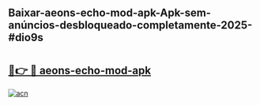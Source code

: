 ## Baixar-aeons-echo-mod-apk-Apk-sem-anúncios-desbloqueado-completamente-2025-#dio9s

# <h2><a href="https://ainizakaria.my?title=aeons-echo-mod-apk&ref=20M">🔗👉 🔴 aeons-echo-mod-apk</a></h2>

[![acn](https://github.com/user-attachments/assets/0f9c940e-d8b0-45ae-aac7-cd30a18b3e1c)](https://ainizakaria.my?title=aeons-echo-mod-apk&ref=20M)

